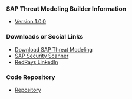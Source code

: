 ### SAP Threat Modeling Builder Information
* [Version 1.0.0]()

### Downloads or Social Links
* [Download SAP Threat Modeling](https://github.com/redrays-io/SAP-Threat-Modeling)
* [SAP Security Scanner](https://redrays.io/redrays-security-platform-for-sap-consultants/)
* [RedRays LinkedIn](https://www.linkedin.com/company/redrays)

### Code Repository
* [Repository](https://github.com/redrays-io/SAP-Threat-Modeling)
